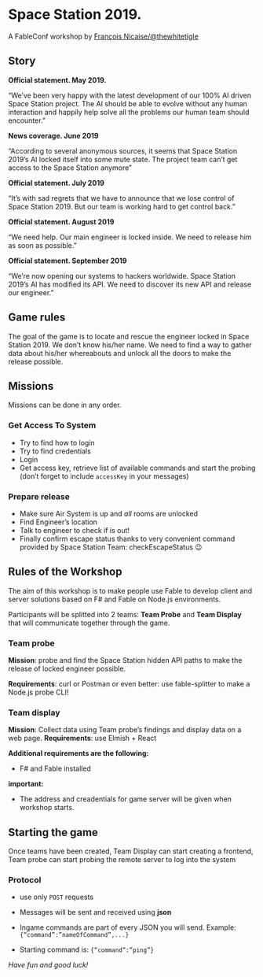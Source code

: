 # Space Station 2019. 
A FableConf workshop by [François Nicaise/@thewhitetigle](https://twitter.com/thewhitetigle)

## Story

**Official statement.  May 2019.**

“We’ve been very happy with the latest development of our 100% AI driven Space Station project. The AI should be able to evolve without any human interaction and happily help solve all the problems our human team should encounter.” 

**News coverage. June 2019**

“According to several anonymous sources, it seems that Space Station 2019’s AI locked itself into some mute state. The project team can’t get access to the Space Station anymore”

**Official statement. July 2019**

“It’s with sad regrets that we have to announce that we lose control of Space Station 2019. But our team is working hard to get control back.”

**Official statement. August 2019**

“We need help. Our main engineer is locked inside. We need to release him as soon as possible.”

**Official statement. September 2019**

“We’re now opening our systems to hackers worldwide. Space Station 2019’s AI has modified its API. We need to discover its new API and release our engineer.”

## Game rules
The goal of the game is to locate and rescue the engineer locked in Space Station 2019. We don’t know his/her name. We need to find a way to gather data about his/her whereabouts and unlock all the doors to make the release possible. 

## Missions
Missions can be done in any order.

### Get Access To System
  - Try to find how to login
  - Try to find credentials 
  - Login
  - Get access key, retrieve list of available commands and start the probing (don’t forget to include ``accessKey`` in your messages)

### Prepare release
  - Make sure Air System is up and *all* rooms are unlocked
  - Find Engineer’s location
  - Talk to engineer to check if is out!
  - Finally confirm escape status thanks to very convenient command provided by Space Station Team: checkEscapeStatus :wink:

## Rules of the Workshop 

The aim of this workshop is to make people use Fable to develop client and server solutions based on F# and Fable on Node.js environments.

Participants will be splitted into 2 teams: **Team Probe** and **Team Display** that will communicate together through the game.

### Team probe
**Mission**: probe and find the Space Station hidden API paths to make the release of locked engineer possible. 

**Requirements**: curl or Postman or even better: use fable-splitter to make a Node.js probe CLI!


### Team display
**Mission**: Collect data using Team probe’s findings and display data on a web page.
**Requirements**: use Elmish + React 

**Additional requirements are the following:**
- F# and Fable installed

**important:** 
  - The address and creadentials for  game server will be given when workshop starts.

## Starting the game

Once teams have been created, Team Display can start creating a frontend, Team probe can start probing the remote server to log into the system

### Protocol

- use only ``POST`` requests
- Messages will be sent and received using **json**
-  Ingame commands are part of every JSON you will send. Example: ``{“command”:”nameOfCommand”,...}``

- Starting command is: ``{“command”:”ping”}``

*Have fun and good luck!* 
